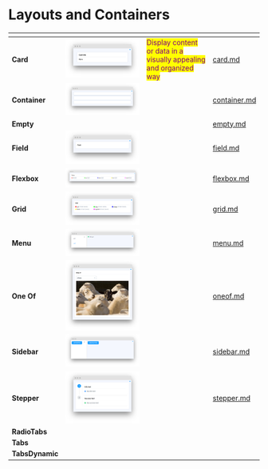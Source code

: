 # Layouts and Containers

<table data-view="cards"><thead><tr><th></th><th></th><th></th><th data-hidden data-card-target data-type="content-ref"></th></tr></thead><tbody><tr><td><strong>Card</strong></td><td><img src="../../../.gitbook/assets/widget-card.png" alt=""></td><td><mark style="color:purple;">Display content or data in a visually appealing and organized way</mark></td><td><a href="card.md">card.md</a></td></tr><tr><td><strong>Container</strong></td><td><img src="../../../.gitbook/assets/widget-container.png" alt=""></td><td></td><td><a href="container.md">container.md</a></td></tr><tr><td><strong>Empty</strong></td><td></td><td></td><td><a href="empty.md">empty.md</a></td></tr><tr><td><strong>Field</strong></td><td><img src="../../../.gitbook/assets/widget-field.png" alt=""></td><td></td><td><a href="field.md">field.md</a></td></tr><tr><td><strong>Flexbox</strong></td><td><img src="../../../.gitbook/assets/widget-Flexbox.png" alt=""></td><td></td><td><a href="flexbox.md">flexbox.md</a></td></tr><tr><td><strong>Grid</strong></td><td><img src="../../../.gitbook/assets/widget-grid.png" alt=""></td><td></td><td><a href="grid.md">grid.md</a></td></tr><tr><td><strong>Menu</strong></td><td><img src="../../../.gitbook/assets/widget-menu.png" alt=""></td><td></td><td><a href="menu.md">menu.md</a></td></tr><tr><td><strong>One Of</strong></td><td><img src="../../../.gitbook/assets/widget-oneof.png" alt=""></td><td></td><td><a href="oneof.md">oneof.md</a></td></tr><tr><td><strong>Sidebar</strong></td><td><img src="../../../.gitbook/assets/widget-sidebar.png" alt=""></td><td></td><td><a href="sidebar.md">sidebar.md</a></td></tr><tr><td><strong>Stepper</strong></td><td><img src="../../../.gitbook/assets/widget-stepper.png" alt=""></td><td></td><td><a href="stepper.md">stepper.md</a></td></tr><tr><td><strong>RadioTabs</strong></td><td></td><td></td><td></td></tr><tr><td><strong>Tabs</strong></td><td><img src="https://user-images.githubusercontent.com/79905215/224063450-5616bc8b-a09b-4d58-8c72-37821ca3f79a.png" alt="" data-size="original"></td><td></td><td></td></tr><tr><td><strong>TabsDynamic</strong></td><td><img src="https://user-images.githubusercontent.com/120389559/222425009-48e94882-6a1a-4cf5-9383-45bc98dc4bb9.png" alt="" data-size="original"></td><td></td><td></td></tr></tbody></table>
